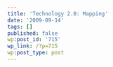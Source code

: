 ```yaml
---
title: 'Technology 2.0: Mapping'
date: '2009-09-14'
tags: []
published: false
wp:post_id: '715'
wp_link: /?p=715
wp:post_type: post
---
```


